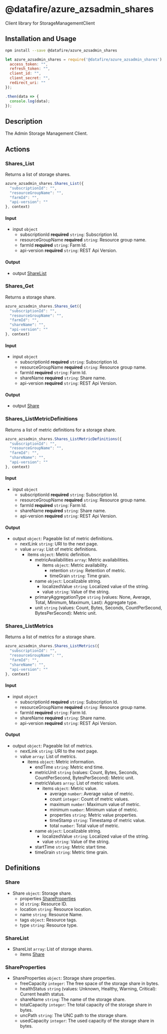 # @datafire/azure_azsadmin_shares

Client library for StorageManagementClient

## Installation and Usage
```bash
npm install --save @datafire/azure_azsadmin_shares
```
```js
let azure_azsadmin_shares = require('@datafire/azure_azsadmin_shares').create({
  access_token: "",
  refresh_token: "",
  client_id: "",
  client_secret: "",
  redirect_uri: ""
});

.then(data => {
  console.log(data);
});
```

## Description

The Admin Storage Management Client.

## Actions

### Shares_List
Returns a list of storage shares.


```js
azure_azsadmin_shares.Shares_List({
  "subscriptionId": "",
  "resourceGroupName": "",
  "farmId": "",
  "api-version": ""
}, context)
```

#### Input
* input `object`
  * subscriptionId **required** `string`: Subscription Id.
  * resourceGroupName **required** `string`: Resource group name.
  * farmId **required** `string`: Farm Id.
  * api-version **required** `string`: REST Api Version.

#### Output
* output [ShareList](#sharelist)

### Shares_Get
Returns a storage share.


```js
azure_azsadmin_shares.Shares_Get({
  "subscriptionId": "",
  "resourceGroupName": "",
  "farmId": "",
  "shareName": "",
  "api-version": ""
}, context)
```

#### Input
* input `object`
  * subscriptionId **required** `string`: Subscription Id.
  * resourceGroupName **required** `string`: Resource group name.
  * farmId **required** `string`: Farm Id.
  * shareName **required** `string`: Share name.
  * api-version **required** `string`: REST Api Version.

#### Output
* output [Share](#share)

### Shares_ListMetricDefinitions
Returns a list of metric definitions for a storage share.


```js
azure_azsadmin_shares.Shares_ListMetricDefinitions({
  "subscriptionId": "",
  "resourceGroupName": "",
  "farmId": "",
  "shareName": "",
  "api-version": ""
}, context)
```

#### Input
* input `object`
  * subscriptionId **required** `string`: Subscription Id.
  * resourceGroupName **required** `string`: Resource group name.
  * farmId **required** `string`: Farm Id.
  * shareName **required** `string`: Share name.
  * api-version **required** `string`: REST Api Version.

#### Output
* output `object`: Pageable list of metric definitions.
  * nextLink `string`: URI to the next page.
  * value `array`: List of metric definitions.
    * items `object`: Metric definition.
      * metricAvailabilities `array`: Metric availabilities.
        * items `object`: Metric availability.
          * retention `string`: Retention of metric.
          * timeGrain `string`: Time grain.
      * name `object`: Localizable string.
        * localizedValue `string`: Localized value of the string.
        * value `string`: Value of the string.
      * primaryAggregationType `string` (values: None, Average, Total, Minimum, Maximum, Last): Aggregate type.
      * unit `string` (values: Count, Bytes, Seconds, CountPerSecond, BytesPerSecond): Metric unit.

### Shares_ListMetrics
Returns a list of metrics for a storage share.


```js
azure_azsadmin_shares.Shares_ListMetrics({
  "subscriptionId": "",
  "resourceGroupName": "",
  "farmId": "",
  "shareName": "",
  "api-version": ""
}, context)
```

#### Input
* input `object`
  * subscriptionId **required** `string`: Subscription Id.
  * resourceGroupName **required** `string`: Resource group name.
  * farmId **required** `string`: Farm Id.
  * shareName **required** `string`: Share name.
  * api-version **required** `string`: REST Api Version.

#### Output
* output `object`: Pageable list of metrics.
  * nextLink `string`: URI to the next page.
  * value `array`: List of metrics.
    * items `object`: Metric information.
      * endTime `string`: Metric end time.
      * metricUnit `string` (values: Count, Bytes, Seconds, CountPerSecond, BytesPerSecond): Metric unit.
      * metricValues `array`: List of metric values.
        * items `object`: Metric value.
          * average `number`: Average value of metric.
          * count `integer`: Count of metric values.
          * maximum `number`: Maximum value of metric.
          * minimum `number`: Minimum value of metric.
          * properties `string`: Metric value properties.
          * timeStamp `string`: Timestamp of metric value.
          * total `number`: Total value of metric.
      * name `object`: Localizable string.
        * localizedValue `string`: Localized value of the string.
        * value `string`: Value of the string.
      * startTime `string`: Metric start time.
      * timeGrain `string`: Metric time grain.



## Definitions

### Share
* Share `object`: Storage share.
  * properties [ShareProperties](#shareproperties)
  * id `string`: Resource ID.
  * location `string`: Resource location.
  * name `string`: Resource Name.
  * tags `object`: Resource tags.
  * type `string`: Resource type.

### ShareList
* ShareList `array`: List of storage shares.
  * items [Share](#share)

### ShareProperties
* ShareProperties `object`: Storage share properties.
  * freeCapacity `integer`: The free space of the storage share in bytes.
  * healthStatus `string` (values: Unknown, Healthy, Warning, Critical): Current health status.
  * shareName `string`: The name of the storage share.
  * totalCapacity `integer`: The total capacity of the storage share in bytes.
  * uncPath `string`: The UNC path to the storage share.
  * usedCapacity `integer`: The used capacity of the storage share in bytes.


